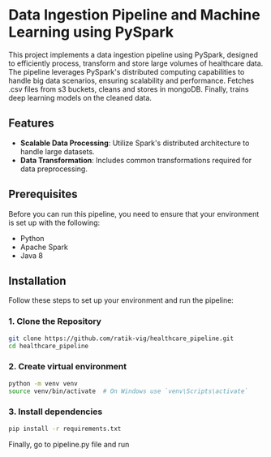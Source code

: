 # Data Ingestion Pipeline and Machine Learning using PySpark

This project implements a data ingestion pipeline using PySpark, designed to efficiently process, transform and store large volumes of healthcare data. 
The pipeline leverages PySpark's distributed computing capabilities to handle big data scenarios, ensuring scalability and performance.
Fetches .csv files from s3 buckets, cleans and stores in mongoDB. Finally, trains deep learning models on the cleaned data.

## Features

- **Scalable Data Processing**: Utilize Spark's distributed architecture to handle large datasets.
- **Data Transformation**: Includes common transformations required for data preprocessing.

## Prerequisites

Before you can run this pipeline, you need to ensure that your environment is set up with the following:

- Python 
- Apache Spark 
- Java 8

## Installation

Follow these steps to set up your environment and run the pipeline:

### 1. Clone the Repository

```bash
git clone https://github.com/ratik-vig/healthcare_pipeline.git
cd healthcare_pipeline
```

### 2. Create virtual environment

```bash
python -m venv venv
source venv/bin/activate  # On Windows use `venv\Scripts\activate`
```

### 3. Install dependencies

```bash
pip install -r requirements.txt
```

Finally, go to pipeline.py file and run
